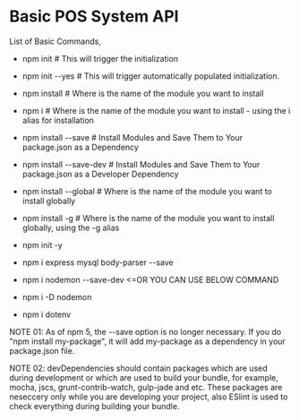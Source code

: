 # Basic POS System API

List of Basic Commands,
 * npm init # This will trigger the initialization 
 * npm init --yes # This will trigger automatically populated initialization. 
 * npm install <module> # Where <module> is the name of the module you want to install 
 * npm i <module> # Where <module> is the name of the module you want to install - using the i alias for installation 
 * npm install <module> --save # Install Modules and Save Them to Your package.json as a Dependency
 * npm install <module> --save-dev # Install Modules and Save Them to Your package.json as a Developer Dependency
 * npm install <module> --global # Where <module> is the name of the module you want to install globally 
 * npm install <module> -g # Where <module> is the name of the module you want to install globally, using the -g alias 


 * npm init -y
 * npm i express mysql body-parser --save
 * npm i nodemon --save-dev     <=OR YOU CAN USE BELOW COMMAND
 * npm i -D nodemon
 * npm i dotenv
 
 
 NOTE 01: As of npm 5, the --save option is no longer necessary. If you do "npm install my-package", it will add my-package as a dependency in your package.json file. 
 
 NOTE 02: devDependencies should contain packages which are used during development or which are used to build your bundle, for example, mocha, jscs, grunt-contrib-watch, gulp-jade and etc. These packages are neseccery only while you are developing your project, also ESlint is used to check everything during building your bundle.
 
